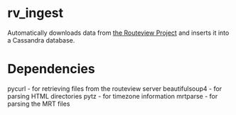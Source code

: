 # rv_ingest

Automatically downloads data from [the Routeview Project](http://archive.routeviews.org/route-views6/bgpdata/) and inserts it into a Cassandra database.

# Dependencies

pycurl - for retrieving files from the routeview server
beautifulsoup4 - for parsing HTML directories
pytz - for timezone information
mrtparse - for parsing the MRT files